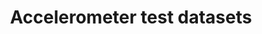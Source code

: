 ---
schema: liveme
title: Accelerometer test datasets
organization: DataScientia Foundation
notes: 3D vector of the acceleration.
resources:
    - name: codebook
      url: >-
          /liveme/documentation/codebooks/sample_accelerometer.html
      format: html
    - name: project description
      url: >-
          /liveme/documentation/shb
      format: html
    - name: Datascientia community project
      url: >-
          https://ds.datascientia.eu/community/public/projects/63cd43b5-9e20-4f36-a6b6-275946352522
      format: html
license: 'https://datascientiafoundation.github.io/LivePeople/resources/2023LivePeopleLicense.html'

dataset_name: Accelerometer 
location: Trento (IT)
latitude_map: 46.04  
longitude_map: 11.07
start_date: 2024-03-18T00:00
end_date: 2024-05-13T00:00
dataset_type: Sensors
sensor_type: Motion
size: 71,45 MB
dataset_format: parquet
data_origin: direct observation
number_participants: 1
language: unknown
collection_name: SHB course
project_url: <a href="https://ds.datascientia.eu/community/public/projects/63cd43b5-9e20-4f36-a6b6-275946352522">Datascientia community project</a>
5_stars: 3
publication_date: 2024-09-16 17:54:01
identifier: 007.AAN.AAN.AY
request_contact: info [at] example.it
maintainer: John Doe
maintainer_email: john.doe [at] example.it
category:
  - Personal data
type:
  - Datasets
---